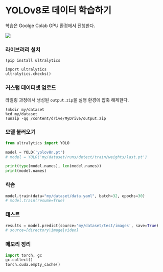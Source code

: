 # YOLOv8로 데이터 학습하기
학습은 Goolge Colab GPU 환경에서 진행한다.

<img src="https://img.shields.io/badge/Colab-F9AB00?style=flat&logo=GoogleColab&logoColor=white"/>

### 라이브러리 설치
```
!pip install ultralytics
```
```
import ultralytics
ultralytics.checks()
```

### 커스텀 데이터셋 업로드
라벨링 과정에서 생성된 ```output.zip```을 실행 환경에 압축 해제한다.
```
!mkdir my/dataset
%cd my/dataset
!unzip -qq /content/drive/MyDrive/output.zip
```

### 모델 불러오기
```python
from ultralytics import YOLO

model = YOLO('yolov8n.pt')
# model = YOLO('my/dataset/runs/detect/train/weights/last.pt')

print(type(model.names), len(model.names))
print(model.names)
```

### 학습
```python
model.train(data="my/dataset/data.yaml", batch=32, epochs=30)
# model.train(resume=True)
```

### 테스트
```python
results = model.predict(source='my/dataset/test/images', save=True)
# source=[directory|image|video]
```

### 메모리 정리
```python
import torch, gc
gc.collect()
torch.cuda.empty_cache()
```
